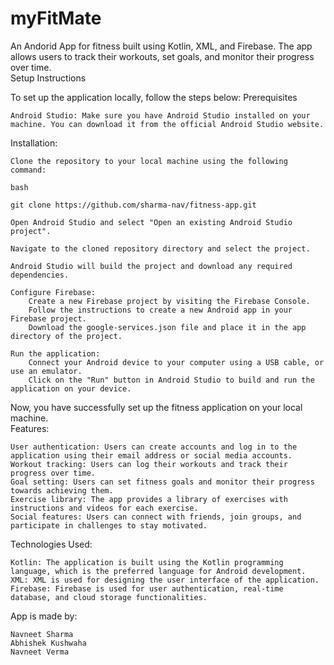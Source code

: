 # myFitMate
An Andorid App for fitness built using Kotlin, XML, and Firebase. The app allows users to track their workouts, set goals, and monitor their progress over time.<br>
Setup Instructions

To set up the application locally, follow the steps below:
Prerequisites

    Android Studio: Make sure you have Android Studio installed on your machine. You can download it from the official Android Studio website.

Installation:

    Clone the repository to your local machine using the following command:

    bash

    git clone https://github.com/sharma-nav/fitness-app.git

    Open Android Studio and select "Open an existing Android Studio project".

    Navigate to the cloned repository directory and select the project.

    Android Studio will build the project and download any required dependencies.

    Configure Firebase:
        Create a new Firebase project by visiting the Firebase Console.
        Follow the instructions to create a new Android app in your Firebase project.
        Download the google-services.json file and place it in the app directory of the project.

    Run the application:
        Connect your Android device to your computer using a USB cable, or use an emulator.
        Click on the "Run" button in Android Studio to build and run the application on your device.

Now, you have successfully set up the fitness application on your local machine.<br>
Features:

    User authentication: Users can create accounts and log in to the application using their email address or social media accounts.
    Workout tracking: Users can log their workouts and track their progress over time.
    Goal setting: Users can set fitness goals and monitor their progress towards achieving them.
    Exercise library: The app provides a library of exercises with instructions and videos for each exercise.
    Social features: Users can connect with friends, join groups, and participate in challenges to stay motivated.

Technologies Used:

    Kotlin: The application is built using the Kotlin programming language, which is the preferred language for Android development.
    XML: XML is used for designing the user interface of the application.
    Firebase: Firebase is used for user authentication, real-time database, and cloud storage functionalities.

App is made by:

    Navneet Sharma
    Abhishek Kushwaha
    Navneet Verma

